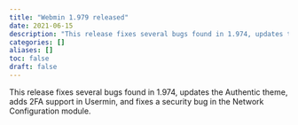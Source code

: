 ```yaml
---
title: "Webmin 1.979 released"
date: 2021-06-15
description: "This release fixes several bugs found in 1.974, updates the Authentic theme, adds 2FA support in..."
categories: []
aliases: []
toc: false
draft: false
---
```

This release fixes several bugs found in 1.974, updates the Authentic theme, adds 2FA support in Usermin, and fixes a security bug in the Network Configuration module.
